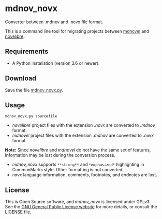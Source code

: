 # mdnov_novx

Converter between .mdnov and .novx file format.

This is a command line tool for migrating projects between 
[mdnovel](https://github.com/peter88213/mdnovel) and
[novelibre](https://github.com/peter88213/novelibre).

## Requirements

- A Python installation (version 3.6 or newer).

## Download

Save the file [mdnov_novx.py](https://raw.githubusercontent.com/peter88213/mdnov_novx/main/dist/mdnov_novx.py).

## Usage 

`mdnov_novx.py sourcefile`

- *novelibre* project files with the extension *.novx* are converted to *.mdnov* format.
- *mdnovel* project files with the extension *.mdnov* are converted to *.novx* format.

**Note:** Since *novelibre* and *mdnovel* do not have the same set of features, 
information may be lost during the conversion process. 

- *mdnov_novx* supports `**strong**` and `*emphasized*` highlighting in CommonMarks style. 
  Other formatting is not converted. 
- *novx* language information, comments, footnotes, and endnotes are lost. 

## License

This is Open Source software, and *mdnov_novx* is licensed under GPLv3. See the
[GNU General Public License website](https://www.gnu.org/licenses/gpl-3.0.en.html) for more
details, or consult the [LICENSE](https://github.com/peter88213/mdnovel/blob/main/LICENSE) file.


